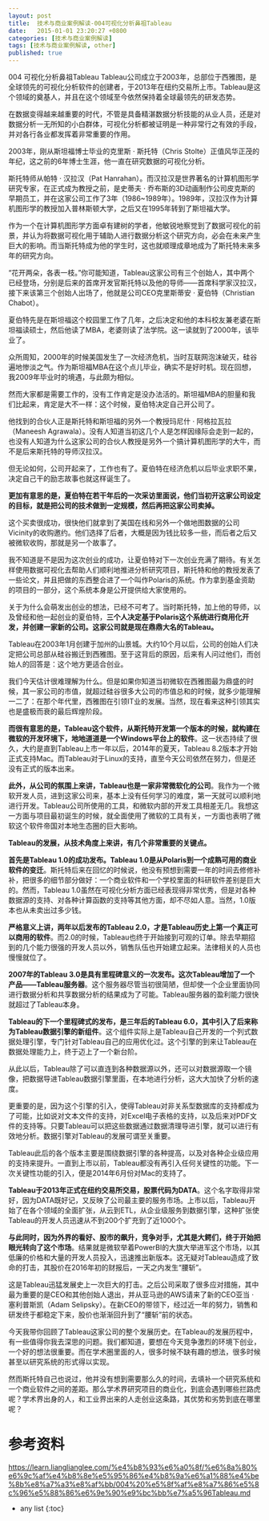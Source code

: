 ```yaml
---
layout: post
title:  技术与商业案例解读-004可视化分析鼻祖Tableau
date:   2015-01-01 23:20:27 +0800
categories: [技术与商业案例解读]
tags: [技术与商业案例解读, other]
published: true
---
```




004 可视化分析鼻祖Tableau
Tableau公司成立于2003年，总部位于西雅图，是全球领先的可视化分析软件的创建者，于2013年在纽约交易所上市。Tableau是这个领域的奠基人，并且在这个领域至今依然保持着全球最领先的研发态势。

在数据变得越来越重要的时代，不管是具备精湛数据分析技能的从业人员，还是对数据分析一无所知的小白群体，可视化分析都被证明是一种非常行之有效的手段，并对各行各业都发挥着非常重要的作用。

2003年，刚从斯坦福博士毕业的克里斯 · 斯托特（Chris Stolte）正值风华正茂的年纪，这之前的6年博士生涯，他一直在研究数据的可视化分析。

斯托特师从帕特 · 汉拉汉（Pat Hanrahan）。而汉拉汉是世界著名的计算机图形学研究专家，在正式成为教授之前，是史蒂夫 · 乔布斯的3D动画制作公司皮克斯的早期员工，并在这家公司工作了3年（1986~1989年）。1989年，汉拉汉作为计算机图形学的教授加入普林斯顿大学，之后又在1995年转到了斯坦福大学。

作为一个在计算机图形学方面卓有建树的学者，他敏锐地察觉到了数据可视化的前景，并认为将数据可视化用于辅助人进行数据分析这个研究方向，必会在未来产生巨大的影响。而当斯托特成为他的学生时，这也就顺理成章地成为了斯托特未来多年的研究方向。

“花开两朵，各表一枝。”你可能知道，Tableau这家公司有三个创始人，其中两个已经登场，分别是后来的首席开发官斯托特以及他的导师——首席科学家汉拉汉，接下来该第三个创始人出场了，他就是公司CEO克里斯蒂安 · 夏伯特（Christian Chabot）。

夏伯特先是在斯坦福这个校园里工作了几年，之后决定和他的本科校友兼老婆在斯坦福读硕士，然后他读了MBA，老婆则读了法学院。这一读就到了2000年，该毕业了。

众所周知，2000年的时候美国发生了一次经济危机，当时互联网泡沫破灭，硅谷遍地惨淡之气。作为斯坦福MBA在这个点儿毕业，确实不是好时机。现在回想，我2009年毕业时的境遇，与此颇为相似。

然而大家都是需要工作的，没有工作肯定是没办法活的。斯坦福MBA的胆量和我们比起来，肯定是大不一样：这个时候，夏伯特决定自己开公司了。

他找到的合伙人正是斯托特和斯坦福的另外一个教授玛尼什 · 阿格拉瓦拉（Maneesh Agrawala）。没有人知道当初这几个人是怎样因缘际会走到一起的，也没有人知道为什么这家公司的合伙人教授是另外一个搞计算机图形学的大牛，而不是后来斯托特的导师汉拉汉。

但无论如何，公司开起来了，工作也有了。夏伯特在经济危机以后毕业求职不果，决定自己干的励志故事也就这样诞生了。

**更加有意思的是，夏伯特在若干年后的一次采访里面说，他们当初开这家公司设定的目标，就是把公司的技术做到一定规模，然后再把这家公司卖掉。**

这个买卖很成功，很快他们就拿到了美国在线和另外一个做地图数据的公司Vicinity的收购邀约。他们选择了后者，大概是因为钱比较多一些，而后者之后又被微软收购，那就是另一个故事了。

我不知道是不是因为这次创业的成功，让夏伯特对下一次创业充满了期待。有关怎样使用数据可视化去帮助人们顺利地推进分析研究项目，斯托特和他的教授发表了一些论文，并且把做的东西整合进了一个叫作Polaris的系统。作为拿到基金资助的项目的一部分，这个系统本身是公开提供给大家使用的。

关于为什么会萌发出创业的想法，已经不可考了。当时斯托特，加上他的导师，以及曾经和他一起创业的夏伯特，**三个人决定基于Polaris这个系统进行商用化开发，并创建一家新的公司。这家公司就是现在鼎鼎大名的Tableau。**

Tableau在2003年1月创建于加州的山景城。大约10个月以后，公司的创始人们决定把公司总部从硅谷搬迁到西雅图。至于这背后的原因，后来有人问过他们，而创始人的回答是：这个地方更适合创业。

我们今天估计很难理解为什么。但是如果你知道当初微软在西雅图最为鼎盛的时候，其一家公司的市值，就超过硅谷很多大公司的市值总和的时候，就多少能理解一二了：在那个年代里，西雅图在引领IT业的发展。当然，现在看来这种引领其实也是盛极而衰的最后辉煌阶段。

**而很有意思的是，Tableau这个软件，从斯托特开发第一个版本的时候，就构建在微软的开发环境下，地地道道是一个Windows平台上的软件**。这一状态持续了很久，大约是直到Tableau上市一年以后，2014年的夏天，Tableau 8.2版本才开始正式支持Mac。而Tableau对于Linux的支持，直至今天公司依然在努力，但是还没有正式的版本出来。

**此外，从公司的氛围上来讲，Tableau也是一家非常微软化的公司**。我作为一个微软开发人员，进到这家公司来，基本上没有任何学习的难度，第一天就可以顺利地进行开发。Tableau公司所使用的工具，和微软内部的开发工具相差无几。我想这一方面与项目最初诞生的时候，就全面使用了微软的工具有关，一方面也表明了微软这个软件帝国对本地生态圈的巨大影响。

**Tableau的发展，从技术角度上来讲，有几个非常重要的关键点。**

**首先是Tableau 1.0的成功发布。Tableau 1.0是从Polaris到一个成熟可用的商业软件的变迁**。斯托特后来在回忆的时候说，他没有预想到需要一年的时间去修修补补，把很多的细节部分做好：一个商业软件和一个学校里面的科研软件差别是巨大的。然而，Tableau 1.0虽然在可视化分析方面已经表现得非常优秀，但是对各种数据源的支持、对各种计算函数的支持等其他方面，却不尽如人意。当然，1.0版本也从未卖出过多少钱。

**严格意义上讲，两年以后发布的Tableau 2.0，才是Tableau历史上第一个真正可以商用的软件**。而2.0的时候，Tableau也终于开始接到可观的订单。除去早期招到的几个能力很强的开发人员以外，销售队伍也开始建立起来。法律相关的人员也慢慢就位了。

**2007年的Tableau 3.0是具有里程碑意义的一次发布。这次Tableau增加了一个产品——Tableau服务器**。这个服务器尽管当初很简陋，但却使一个企业里面协同进行数据分析和共享数据分析的结果成为了可能。Tableau服务器的盈利能力很快就超过了Tableau本身。

**Tableau的下一个里程碑式的发布，是三年后的Tableau 6.0，其中引入了后来称为Tableau数据引擎的新组件**。这个组件实际上是Tableau自己开发的一个列式数据处理引擎，专门针对Tableau自己的应用优化过。这个引擎的到来让Tableau在数据处理能力上，终于迈上了一个新台阶。

从此以后，Tableau除了可以直连到各种数据源以外，还可以对数据源取一个镜像，把数据导进Tableau数据引擎里面，在本地进行分析，这大大加快了分析的速度。

更重要的是，因为这个引擎的引入，使得Tableau对非关系型数据库的支持都成为了可能，比如说对文本文件的支持，对Excel电子表格的支持，以及后来对PDF文件的支持等。只要Tableau可以把这些数据通过数据清理导进引擎，就可以进行有效地分析。数据引擎对Tableau的发展可谓至关重要。

Tableau此后的各个版本主要是围绕数据引擎的各种提高，以及对各种企业级应用的支持来提升。一直到上市以前，Tableau都没有再引入任何关键性的功能。下一次关键性功能的引入，便是2014年6月份对Mac的支持了。

**Tableau于2013年正式在纽约交易所交易，股票代码为DATA**。这个名字取得非常好，因为DATA既好记，又反映了公司最主要的服务市场。上市以后，Tableau开始了在各个领域的全面扩张，从云到ETL，从企业级服务到数据引擎，这种扩张使Tableau的开发人员迅速从不到200个扩充到了近1000个。

**与此同时，因为外界的看好、股市的飙升，竞争对手，尤其是大鳄们，终于开始把眼光转向了这个市场**。结果就是微软举着PowerBI的大旗大举进军这个市场，以其低廉的价格和大量的开发人员投入，迅速推出新版本。这无疑对Tableau造成了致命的打击，其股价在2016年初的财报后，一天之内发生“腰斩”。

这是Tableau迅猛发展史上一次巨大的打击。之后公司采取了很多应对措施，其中最为重要的是CEO和其他创始人退出，并从亚马逊的AWS请来了新的CEO亚当 · 塞利普斯凯（Adam Selipsky）。在新CEO的带领下，经过近一年的努力，销售和研发终于都稳定下来，股价也渐渐回升到了“腰斩”前的状态。

今天我带你回顾了Tableau这家公司的整个发展历史。在Tableau的发展历程中，有一些值得你我去深思的问题。我们都知道，要想在今天竞争激烈的环境下创业，一个好的想法很重要。而在学术圈里面的人，很多时候不缺有趣的想法，很多时候甚至以研究系统的形式得以实现。

然而斯托特自己也说过，他并没有想到需要那么久的时间，去填补一个研究系统和一个商业软件之间的差距。那么学术界研究项目的商业化，到底会遇到哪些拦路虎呢？学术界出身的人，和工业界出来的人走创业这条路，其优势和劣势到底在哪里呢？




# 参考资料

https://learn.lianglianglee.com/%e4%b8%93%e6%a0%8f/%e6%8a%80%e6%9c%af%e4%b8%8e%e5%95%86%e4%b8%9a%e6%a1%88%e4%be%8b%e8%a7%a3%e8%af%bb/004%20%e5%8f%af%e8%a7%86%e5%8c%96%e5%88%86%e6%9e%90%e9%bc%bb%e7%a5%96Tableau.md

* any list
{:toc}
